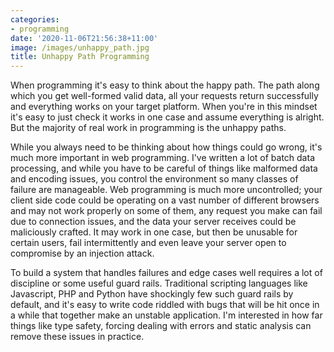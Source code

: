 ```yaml
---
categories:
- programming
date: '2020-11-06T21:56:38+11:00'
image: /images/unhappy_path.jpg
title: Unhappy Path Programming
---
```


When programming it's easy to think about the happy path.
The path along which you get well-formed valid data, all your requests return successfully and everything works on your target platform.
When you're in this mindset it's easy to just check it works in one case and assume everything is alright.
But the majority of real work in programming is the unhappy paths.

While you always need to be thinking about how things could go wrong, it's much more important in web programming.
I've written a lot of batch data processing, and while you have to be careful of things like malformed data and encoding issues, you control the environment so many classes of failure are manageable.
Web programming is much more uncontrolled; your client side code could be operating on a vast number of different browsers and may not work properly on some of them, any request you make can fail due to connection issues, and the data your server receives could be maliciously crafted.
It may work in one case, but then be unusable for certain users, fail intermittently and even leave your server open to compromise by an injection attack.

To build a system that handles failures and edge cases well requires a lot of discipline or some useful guard rails.
Traditional scripting languages like Javascript, PHP and Python have shockingly few such guard rails by default, and it's easy to write code riddled with bugs that will be hit once in a while that together make an unstable application.
I'm interested in how far things like type safety, forcing dealing with errors and static analysis can remove these issues in practice.